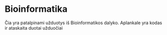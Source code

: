 # Bioinformatika
Čia yra patalpinami užduotys iš Bioinformatikos dalyko. Aplankale yra kodas ir ataskaita duotai užduočiai